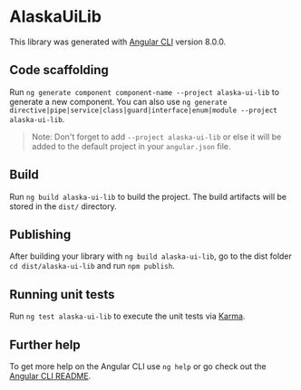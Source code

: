 # AlaskaUiLib

This library was generated with [Angular CLI](https://github.com/angular/angular-cli) version 8.0.0.

## Code scaffolding

Run `ng generate component component-name --project alaska-ui-lib` to generate a new component. You can also use `ng generate directive|pipe|service|class|guard|interface|enum|module --project alaska-ui-lib`.
> Note: Don't forget to add `--project alaska-ui-lib` or else it will be added to the default project in your `angular.json` file. 

## Build

Run `ng build alaska-ui-lib` to build the project. The build artifacts will be stored in the `dist/` directory.

## Publishing

After building your library with `ng build alaska-ui-lib`, go to the dist folder `cd dist/alaska-ui-lib` and run `npm publish`.

## Running unit tests

Run `ng test alaska-ui-lib` to execute the unit tests via [Karma](https://karma-runner.github.io).

## Further help

To get more help on the Angular CLI use `ng help` or go check out the [Angular CLI README](https://github.com/angular/angular-cli/blob/master/README.md).
